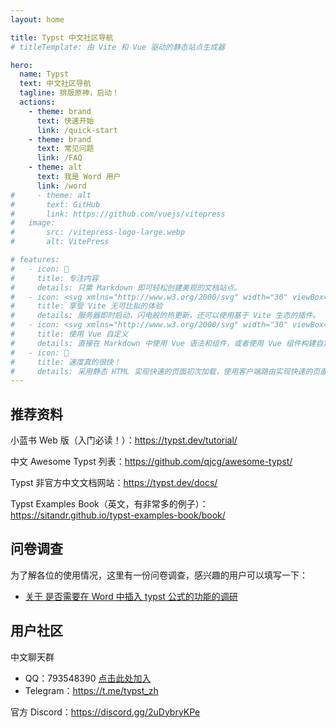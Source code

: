 ```yaml
---
layout: home

title: Typst 中文社区导航
# titleTemplate: 由 Vite 和 Vue 驱动的静态站点生成器

hero:
  name: Typst
  text: 中文社区导航
  tagline: 排版原神，启动！
  actions:
    - theme: brand
      text: 快速开始
      link: /quick-start
    - theme: brand
      text: 常见问题
      link: /FAQ
    - theme: alt
      text: 我是 Word 用户
      link: /word
#     - theme: alt
#       text: GitHub
#       link: https://github.com/vuejs/vitepress
#   image:
#       src: /vitepress-logo-large.webp
#       alt: VitePress

# features:
#   - icon: 📝
#     title: 专注内容
#     details: 只需 Markdown 即可轻松创建美观的文档站点。
#   - icon: <svg xmlns="http://www.w3.org/2000/svg" width="30" viewBox="0 0 256 256.32"><defs><linearGradient id="a" x1="-.828%" x2="57.636%" y1="7.652%" y2="78.411%"><stop offset="0%" stop-color="#41D1FF"/><stop offset="100%" stop-color="#BD34FE"/></linearGradient><linearGradient id="b" x1="43.376%" x2="50.316%" y1="2.242%" y2="89.03%"><stop offset="0%" stop-color="#FFEA83"/><stop offset="8.333%" stop-color="#FFDD35"/><stop offset="100%" stop-color="#FFA800"/></linearGradient></defs><path fill="url(#a)" d="M255.153 37.938 134.897 252.976c-2.483 4.44-8.862 4.466-11.382.048L.875 37.958c-2.746-4.814 1.371-10.646 6.827-9.67l120.385 21.517a6.537 6.537 0 0 0 2.322-.004l117.867-21.483c5.438-.991 9.574 4.796 6.877 9.62Z"/><path fill="url(#b)" d="M185.432.063 96.44 17.501a3.268 3.268 0 0 0-2.634 3.014l-5.474 92.456a3.268 3.268 0 0 0 3.997 3.378l24.777-5.718c2.318-.535 4.413 1.507 3.936 3.838l-7.361 36.047c-.495 2.426 1.782 4.5 4.151 3.78l15.304-4.649c2.372-.72 4.652 1.36 4.15 3.788l-11.698 56.621c-.732 3.542 3.979 5.473 5.943 2.437l1.313-2.028 72.516-144.72c1.215-2.423-.88-5.186-3.54-4.672l-25.505 4.922c-2.396.462-4.435-1.77-3.759-4.114l16.646-57.705c.677-2.35-1.37-4.583-3.769-4.113Z"/></svg>
#     title: 享受 Vite 无可比拟的体验
#     details: 服务器即时启动，闪电般的热更新，还可以使用基于 Vite 生态的插件。
#   - icon: <svg xmlns="http://www.w3.org/2000/svg" width="30" viewBox="0 0 256 220.8"><path fill="#41B883" d="M204.8 0H256L128 220.8 0 0h97.92L128 51.2 157.44 0h47.36Z"/><path fill="#41B883" d="m0 0 128 220.8L256 0h-51.2L128 132.48 50.56 0H0Z"/><path fill="#35495E" d="M50.56 0 128 133.12 204.8 0h-47.36L128 51.2 97.92 0H50.56Z"/></svg>
#     title: 使用 Vue 自定义
#     details: 直接在 Markdown 中使用 Vue 语法和组件，或者使用 Vue 组件构建自定义主题。
#   - icon: 🚀
#     title: 速度真的很快！
#     details: 采用静态 HTML 实现快速的页面初次加载，使用客户端路由实现快速的页面切换导航。
---
```


<!--- TODO
放一些 Typst 编译出的美图？
简单的 Typst 语法示例？
友链？
或者直接是“快速入门”的太长不看版？
--->

## 推荐资料

小蓝书 Web 版（入门必读！）：https://typst.dev/tutorial/

中文 Awesome Typst 列表：https://github.com/qjcg/awesome-typst/

Typst 非官方中文文档网站：https://typst.dev/docs/

Typst Examples Book（英文，有非常多的例子）：https://sitandr.github.io/typst-examples-book/book/

## 问卷调查

为了解各位的使用情况，这里有一份问卷调查，感兴趣的用户可以填写一下：

- [关于 是否需要在 Word 中插入 typst 公式的功能的调研](https://wj.qq.com/s2/16829677/507f/)

## 用户社区

中文聊天群

- QQ：793548390 [点击此处加入](https://qm.qq.com/q/MQO6j6jCw2)
- Telegram：<https://t.me/typst_zh>

官方 Discord：https://discord.gg/2uDybryKPe
